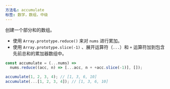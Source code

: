 ```yaml
---
方法名: accumulate
标签: 数学，数组，中级
---
```


创建一个部分和的数组。

- 使用 `Array.prototype.reduce()` 来对 `nums` 进行累加。
- 使用 `Array.prototype.slice(-1)` 、展开运算符（`...`）和 `+` 运算符加到包含先前总和的累加器数组中。

```js
const accumulate = (...nums) =>
  nums.reduce((acc, n) => [...acc, n + +acc.slice(-1)], []);
```

```js
accumulate(1, 2, 3, 4); // [1, 3, 6, 10]
accumulate(...[1, 2, 3, 4]); // [1, 3, 6, 10]
```
